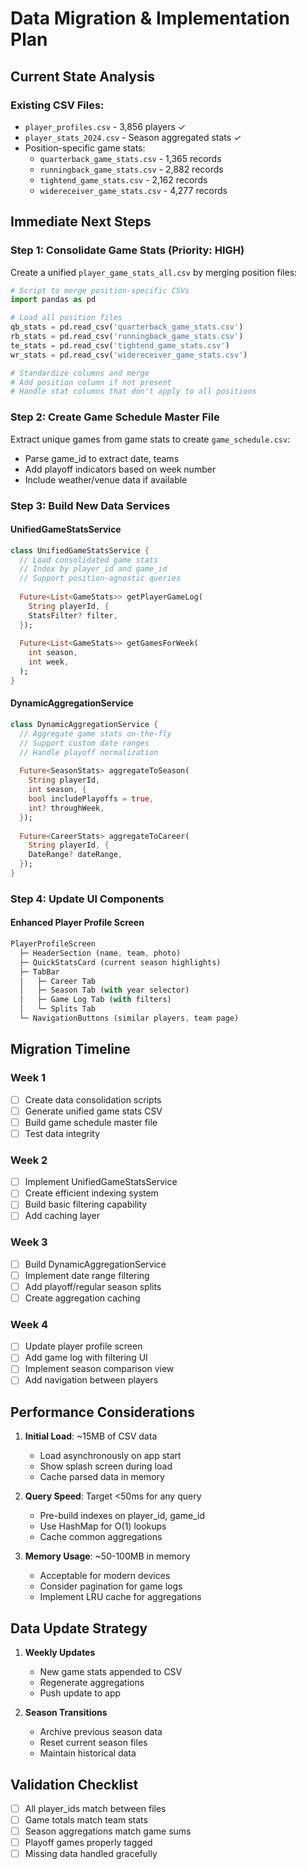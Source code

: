 # Data Migration & Implementation Plan

## Current State Analysis

### Existing CSV Files:
- `player_profiles.csv` - 3,856 players ✓
- `player_stats_2024.csv` - Season aggregated stats ✓
- Position-specific game stats:
  - `quarterback_game_stats.csv` - 1,365 records
  - `runningback_game_stats.csv` - 2,882 records
  - `tightend_game_stats.csv` - 2,162 records
  - `widereceiver_game_stats.csv` - 4,277 records

## Immediate Next Steps

### Step 1: Consolidate Game Stats (Priority: HIGH)

Create a unified `player_game_stats_all.csv` by merging position files:

```python
# Script to merge position-specific CSVs
import pandas as pd

# Load all position files
qb_stats = pd.read_csv('quarterback_game_stats.csv')
rb_stats = pd.read_csv('runningback_game_stats.csv')
te_stats = pd.read_csv('tightend_game_stats.csv')
wr_stats = pd.read_csv('widereceiver_game_stats.csv')

# Standardize columns and merge
# Add position column if not present
# Handle stat columns that don't apply to all positions
```

### Step 2: Create Game Schedule Master File

Extract unique games from game stats to create `game_schedule.csv`:
- Parse game_id to extract date, teams
- Add playoff indicators based on week number
- Include weather/venue data if available

### Step 3: Build New Data Services

#### UnifiedGameStatsService
```dart
class UnifiedGameStatsService {
  // Load consolidated game stats
  // Index by player_id and game_id
  // Support position-agnostic queries
  
  Future<List<GameStats>> getPlayerGameLog(
    String playerId, {
    StatsFilter? filter,
  });
  
  Future<List<GameStats>> getGamesForWeek(
    int season,
    int week,
  );
}
```

#### DynamicAggregationService
```dart
class DynamicAggregationService {
  // Aggregate game stats on-the-fly
  // Support custom date ranges
  // Handle playoff normalization
  
  Future<SeasonStats> aggregateToSeason(
    String playerId,
    int season, {
    bool includePlayoffs = true,
    int? throughWeek,
  });
  
  Future<CareerStats> aggregateToCareer(
    String playerId, {
    DateRange? dateRange,
  });
}
```

### Step 4: Update UI Components

#### Enhanced Player Profile Screen
```dart
PlayerProfileScreen
  ├─ HeaderSection (name, team, photo)
  ├─ QuickStatsCard (current season highlights)
  ├─ TabBar
  │   ├─ Career Tab
  │   ├─ Season Tab (with year selector)
  │   ├─ Game Log Tab (with filters)
  │   └─ Splits Tab
  └─ NavigationButtons (similar players, team page)
```

## Migration Timeline

### Week 1
- [ ] Create data consolidation scripts
- [ ] Generate unified game stats CSV
- [ ] Build game schedule master file
- [ ] Test data integrity

### Week 2
- [ ] Implement UnifiedGameStatsService
- [ ] Create efficient indexing system
- [ ] Build basic filtering capability
- [ ] Add caching layer

### Week 3
- [ ] Build DynamicAggregationService
- [ ] Implement date range filtering
- [ ] Add playoff/regular season splits
- [ ] Create aggregation caching

### Week 4
- [ ] Update player profile screen
- [ ] Add game log with filtering UI
- [ ] Implement season comparison view
- [ ] Add navigation between players

## Performance Considerations

1. **Initial Load**: ~15MB of CSV data
   - Load asynchronously on app start
   - Show splash screen during load
   - Cache parsed data in memory

2. **Query Speed**: Target <50ms for any query
   - Pre-build indexes on player_id, game_id
   - Use HashMap for O(1) lookups
   - Cache common aggregations

3. **Memory Usage**: ~50-100MB in memory
   - Acceptable for modern devices
   - Consider pagination for game logs
   - Implement LRU cache for aggregations

## Data Update Strategy

1. **Weekly Updates**
   - New game stats appended to CSV
   - Regenerate aggregations
   - Push update to app

2. **Season Transitions**
   - Archive previous season data
   - Reset current season files
   - Maintain historical data

## Validation Checklist

- [ ] All player_ids match between files
- [ ] Game totals match team stats
- [ ] Season aggregations match game sums
- [ ] Playoff games properly tagged
- [ ] Missing data handled gracefully